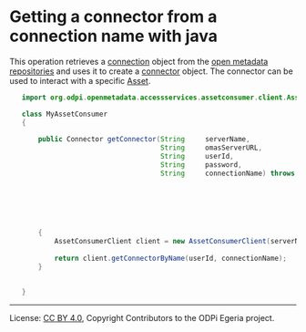 <!-- SPDX-License-Identifier: CC-BY-4.0 -->
<!-- Copyright Contributors to the ODPi Egeria project. -->

# Getting a connector from a connection name with java

This operation retrieves a [connection](../../../../../frameworks/open-connector-framework/docs/concepts/connection.md) object
from the [open metadata repositories](../../../../../repository-services/docs/open-metadata-repository.md)
and uses it to create a [connector](../../../../../frameworks/open-connector-framework/docs/concepts/connector.md) object.
The connector can be used to interact with a specific [Asset](../../../../docs/concepts/assets).

```java
   import org.odpi.openmetadata.accessservices.assetconsumer.client.AssetConsumer;

   class MyAssetConsumer
   { 
       
       public Connector getConnector(String     serverName,
                                     String     omasServerURL,
                                     String     userId,
                                     String     password,
                                     String     connectionName) throws InvalidParameterException,
                                                                       UnrecognizedConnectionNameException,
                                                                       AmbiguousConnectionNameException,
                                                                       ConnectionCheckedException,
                                                                       ConnectorCheckedException,
                                                                       PropertyServerException,
                                                                       UserNotAuthorizedException;
       { 
           AssetConsumerClient client = new AssetConsumerClient(serverName, omasServerURL, userId, password);
           
           return client.getConnectorByName(userId, connectionName);
       }
       
   
   }

```


----
License: [CC BY 4.0](https://creativecommons.org/licenses/by/4.0/),
Copyright Contributors to the ODPi Egeria project.